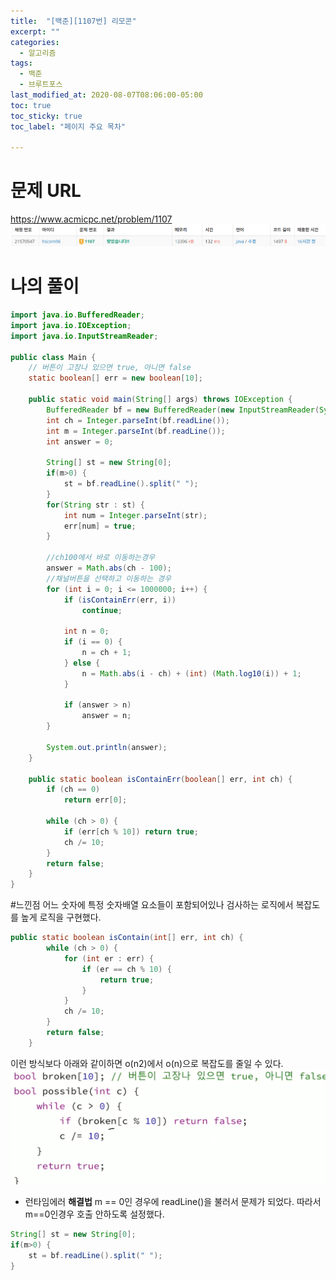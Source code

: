 ```yaml
---
title:  "[백준][1107번] 리모콘"
excerpt: ""
categories:
  - 알고리즘
tags:
  - 백준
  - 브루트포스
last_modified_at: 2020-08-07T08:06:00-05:00
toc: true
toc_sticky: true
toc_label: "페이지 주요 목차"

---
```

# 문제 URL
https://www.acmicpc.net/problem/1107
![boj1107](/images/2020/08/boj1107.png)

# 나의 풀이
```java
import java.io.BufferedReader;
import java.io.IOException;
import java.io.InputStreamReader;

public class Main {
    // 버튼이 고장나 있으면 true, 아니면 false
    static boolean[] err = new boolean[10];

    public static void main(String[] args) throws IOException {
        BufferedReader bf = new BufferedReader(new InputStreamReader(System.in));
        int ch = Integer.parseInt(bf.readLine());
        int m = Integer.parseInt(bf.readLine());
        int answer = 0;

        String[] st = new String[0];
        if(m>0) {
            st = bf.readLine().split(" ");
        }
        for(String str : st) {
            int num = Integer.parseInt(str);
            err[num] = true;
        }

        //ch100에서 바로 이동하는경우
        answer = Math.abs(ch - 100);
        //채널버튼을 선택하고 이동하는 경우
        for (int i = 0; i <= 1000000; i++) {
            if (isContainErr(err, i))
                continue;

            int n = 0;
            if (i == 0) {
                n = ch + 1;
            } else {
                n = Math.abs(i - ch) + (int) (Math.log10(i)) + 1;
            }

            if (answer > n)
                answer = n;
        }

        System.out.println(answer);
    }

    public static boolean isContainErr(boolean[] err, int ch) {
        if (ch == 0)
            return err[0];

        while (ch > 0) {
            if (err[ch % 10]) return true;
            ch /= 10;
        }
        return false;
    }
}
```

#느낀점
어느 숫자에 특정 숫자배열 요소들이 포함되어있나 검사하는 로직에서
복잡도를 높게 로직을 구현했다.

```java
public static boolean isContain(int[] err, int ch) {
        while (ch > 0) {
            for (int er : err) {
                if (er == ch % 10) {
                    return true;
                }
            }
            ch /= 10;
        }
        return false;
    }
```

이런 방식보다 아래와 같이하면 o(n2)에서 o(n)으로 복잡도를 줄일 수 있다.
![boj1107-a](/images/2020/08/boj1107-a.png)


- 런타임에러 __해결법__
m == 0인 경우에 readLine()을 불러서 문제가 되었다.
따라서 m==0인경우 호출 안하도록 설정했다.
```java
String[] st = new String[0];
if(m>0) {
    st = bf.readLine().split(" ");
}
```
